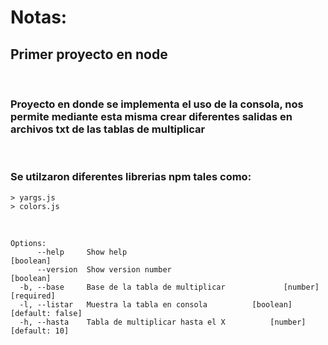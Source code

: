 # Notas:

## Primer proyecto en node

<br/>

### Proyecto en donde se implementa el uso de la consola, nos permite mediante esta misma crear diferentes salidas en archivos txt de las tablas de multiplicar

<br/>

### Se utilzaron diferentes librerias npm tales como:
    > yargs.js
    > colors.js

<br/>

```
Options:
      --help     Show help                                             [boolean]
      --version  Show version number                                   [boolean]
  -b, --base     Base de la tabla de multiplicar             [number] [required]
  -l, --listar   Muestra la tabla en consola          [boolean] [default: false]
  -h, --hasta    Tabla de multiplicar hasta el X          [number] [default: 10]

```